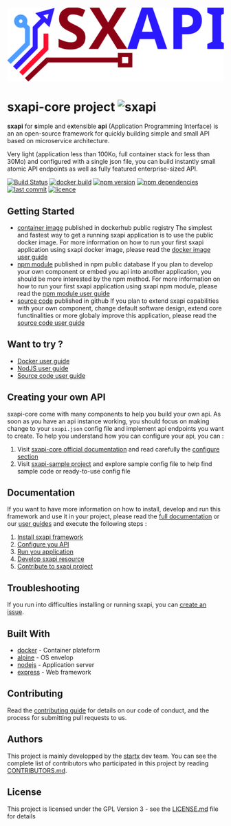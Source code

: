 [![sxapi](https://raw.githubusercontent.com/startxfr/sxapi-core/testing/docs/assets/logo.svg?sanitize=true)](https://github.com/startxfr/sxapi-core)

# sxapi-core project ![sxapi](https://img.shields.io/badge/latest-v0.1.11-blue.svg)

**sxapi** for **s**imple and e**x**tensible **api** (Application Programming Interface) is an an open-source framework for quickly building simple and small API based on microservice architecture.

Very light (application less than 100Ko, full container stack for less than 30Mo) and configured with a single json file, you can build instantly small atomic API endpoints as well as fully featured enterprise-sized API.

[![Build Status](https://travis-ci.org/startxfr/sxapi-core.svg?branch=testing)](https://travis-ci.org/startxfr/sxapi-core) 
[![docker build](https://img.shields.io/docker/build/startx/sxapi.svg)](https://hub.docker.com/r/startx/sxapi/) 
[![npm version](https://badge.fury.io/js/sxapi-core.svg)](https://www.npmjs.com/package/sxapi-core) 
[![npm dependencies](https://david-dm.org/startxfr/sxapi-core.svg)](https://www.npmjs.com/package/sxapi-core) 
[![last commit](https://img.shields.io/github/last-commit/startxfr/sxapi-core.svg)](https://github.com/startxfr/sxapi-core) 
[![licence](https://img.shields.io/github/license/startxfr/sxapi-core.svg)](https://github.com/startxfr/sxapi-core) 

## Getting Started

- [container image](https://hub.docker.com/r/startx/sxapi) published in dockerhub public registry
The simplest and fastest way to get a running sxapi application is to use the public docker image. For more information on how to run your first sxapi application using sxapi docker image, please read the [docker image user guide](https://github.com/startxfr/sxapi-core/tree/testing/docs/guides/USE_docker.md)
- [npm module](https://www.npmjs.com/package/sxapi-core) published in npm public database
If you plan to develop your own component or embed you api into another application, you should be more interested by the npm method. For more information on how to run your first sxapi application using sxapi npm module, please read the [npm module user guide](https://github.com/startxfr/sxapi-core/tree/testing/docs/guides/USE_npm.md)
- [source code](https://github.com/startxfr/sxapi-core/tree/testing) published in github
If you plan to extend sxapi capabilities with your own component, change default software design, extend core functinalities or more globaly improve this application, please read the [source code user guide](https://github.com/startxfr/sxapi-core/tree/testing/docs/guides/USE_source.md)

## Want to try ?

- [Docker user guide](https://github.com/startxfr/sxapi-core/tree/testing/docs/guides/USE_docker.md)
- [NodJS user guide](https://github.com/startxfr/sxapi-core/tree/testing/docs/guides/USE_npm.md)
- [Source code user guide](https://github.com/startxfr/sxapi-core/tree/testing/docs/guides/USE_source.md)

## Creating your own API

sxapi-core come with many components to help you build your own api. As soon as you have an api instance working, you should focus on making change to your `sxapi.json` config file and implement api endpoints you want to create. 
To help you understand how you can configure your api, you can :
1. Visit [sxapi-core official documentation](https://github.com/startxfr/sxapi-core/tree/testing/docs/README.md) and read carefully the [configure section](https://github.com/startxfr/sxapi-core/tree/testing/docs/guides/2.Configure.md)
2. Visit [sxapi-sample project](https://github.com/startxfr/sxapi-sample) and explore sample config file to help find sample code or ready-to-use config file

## Documentation

If you want to have more information on how to install, develop and run this framework and use it in your project, please read the [full documentation](https://github.com/startxfr/sxapi-core/tree/testing/docs/README.md) or our [user guides](https://github.com/startxfr/sxapi-core/tree/testing/docs/guides/README.md) and execute the following steps :
1. [Install sxapi framework](https://github.com/startxfr/sxapi-core/tree/testing/docs/guides/1.Install.md)
2. [Configure you API](https://github.com/startxfr/sxapi-core/tree/testing/docs/guides/2.Configure.md)
3. [Run you application](https://github.com/startxfr/sxapi-core/tree/testing/docs/guides/3.Run.md)
4. [Develop sxapi resource](https://github.com/startxfr/sxapi-core/tree/testing/docs/guides/4.Develop.md)
5. [Contribute to sxapi project](https://github.com/startxfr/sxapi-core/tree/testing/docs/guides/5.Contribute.md)

## Troubleshooting

If you run into difficulties installing or running sxapi, you can [create an issue](https://github.com/startxfr/sxapi-core/issues/new).

## Built With

* [docker](https://www.docker.com/) - Container plateform
* [alpine](https://alpinelinux.org/) - OS envelop
* [nodejs](https://nodejs.org) - Application server
* [express](http://expressjs.com) - Web framework

## Contributing

Read the [contributing guide](https://github.com/startxfr/sxapi-core/tree/testing/docs/guides/5.Contribute.md) for details on our code of conduct, and the process for submitting pull requests to us.

## Authors

This project is mainly developped by the [startx](https://www.startx.fr) dev team. You can see the complete list of contributors who participated in this project by reading [CONTRIBUTORS.md](https://github.com/startxfr/sxapi-core/tree/testing/docs/CONTRIBUTORS.md).

## License

This project is licensed under the GPL Version 3 - see the [LICENSE.md](https://github.com/startxfr/sxapi-core/tree/testing/docs/LICENSE.md) file for details
